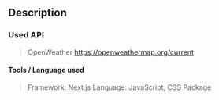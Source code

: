 ## Description



### Used API
> OpenWeather 
https://openweathermap.org/current

#### Tools / Language used
> Framework: Next.js
> Language: JavaScript, CSS
> Package 

